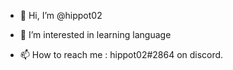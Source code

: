 - 👋 Hi, I’m @hippot02
- 👀 I’m interested in learning language

- 📫 How to reach me : hippot02#2864 on discord.


<!---
hippot02/hippot02 is a ✨ special ✨ repository because its `README.md` (this file) appears on your GitHub profile.
You can click the Preview link to take a look at your changes.
--->
